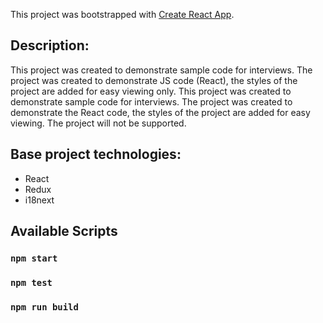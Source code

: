This project was bootstrapped with [Create React App](https://github.com/facebook/create-react-app).

## Description:

This project was created to demonstrate sample code for interviews. The project was created to demonstrate JS code (React), the styles of the project are added for easy viewing only. This project was created to demonstrate sample code for interviews. The project was created to demonstrate the React code, the styles of the project are added for easy viewing. The project will not be supported.

## Base project technologies:
- React
- Redux
- i18next

## Available Scripts


### `npm start`

### `npm test`

### `npm run build`
